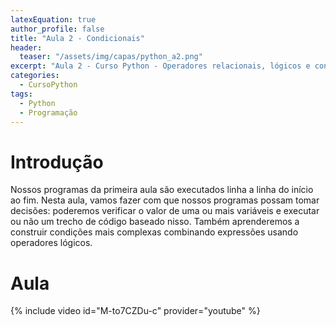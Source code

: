 ```yaml
---
latexEquation: true
author_profile: false
title: "Aula 2 - Condicionais"
header:
  teaser: "/assets/img/capas/python_a2.png"
excerpt: "Aula 2 - Curso Python - Operadores relacionais, lógicos e condicionais"
categories:
  - CursoPython
tags:
  - Python
  - Programação
---
```


# Introdução
Nossos programas da primeira aula são executados linha a linha do início ao fim. Nesta aula, vamos fazer com que nossos programas possam tomar decisões: poderemos verificar o valor de uma ou mais variáveis e executar ou não um trecho de código baseado nisso. Também aprenderemos a construir condições mais complexas combinando expressões usando operadores lógicos.

# Aula
{% include video id="M-to7CZDu-c" provider="youtube" %}
